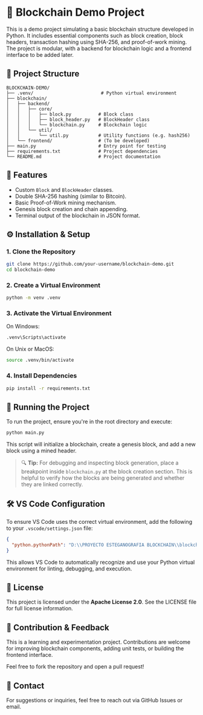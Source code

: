 # 🧱 Blockchain Demo Project

This is a demo project simulating a basic blockchain structure developed in Python. It includes essential components such as block creation, block headers, transaction hashing using SHA-256, and proof-of-work mining. The project is modular, with a backend for blockchain logic and a frontend interface to be added later.

## 📂 Project Structure

```
BLOCKCHAIN-DEMO/
├── .venv/                         # Python virtual environment
├── blockchain/
│   ├── backend/
│   │   ├── core/
│   │   │   ├── block.py          # Block class
│   │   │   ├── block_header.py   # BlockHeader class
│   │   │   └── blockchain.py     # Blockchain logic
│   │   └── util/
│   │       └── util.py           # Utility functions (e.g. hash256)
│   └── frontend/                 # (To be developed)
├── main.py                       # Entry point for testing
├── requirements.txt              # Project dependencies
└── README.md                     # Project documentation
```

## 🚀 Features

- Custom `Block` and `BlockHeader` classes.
- Double SHA-256 hashing (similar to Bitcoin).
- Basic Proof-of-Work mining mechanism.
- Genesis block creation and chain appending.
- Terminal output of the blockchain in JSON format.

## ⚙️ Installation & Setup

### 1. Clone the Repository

```bash
git clone https://github.com/your-username/blockchain-demo.git
cd blockchain-demo
```

### 2. Create a Virtual Environment

```bash
python -m venv .venv
```

### 3. Activate the Virtual Environment

On Windows:

```bash
.venv\Scripts\activate
```

On Unix or MacOS:

```bash
source .venv/bin/activate
```

### 4. Install Dependencies

```bash
pip install -r requirements.txt
```

## 🧪 Running the Project

To run the project, ensure you're in the root directory and execute:

```bash
python main.py
```

This script will initialize a blockchain, create a genesis block, and add a new block using a mined header.

> 🔍 **Tip:** For debugging and inspecting block generation, place a breakpoint inside `blockchain.py` at the block creation section. This is helpful to verify how the blocks are being generated and whether they are linked correctly.

## 🛠 VS Code Configuration

To ensure VS Code uses the correct virtual environment, add the following to your `.vscode/settings.json` file:

```json
{
  "python.pythonPath": "D:\\PROYECTO ESTEGANOGRAFIA BLOCKCHAIN\\blockchain-demo\\.venv\\Scripts\\python.exe"
}
```

This allows VS Code to automatically recognize and use your Python virtual environment for linting, debugging, and execution.

## 📄 License

This project is licensed under the **Apache License 2.0**. See the LICENSE file for full license information.

## 💬 Contribution & Feedback

This is a learning and experimentation project. Contributions are welcome for improving blockchain components, adding unit tests, or building the frontend interface.

Feel free to fork the repository and open a pull request!

## 📧 Contact

For suggestions or inquiries, feel free to reach out via GitHub Issues or email.
